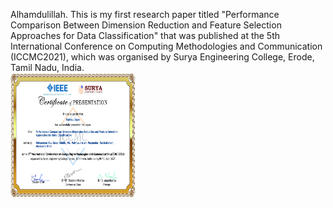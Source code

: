 Alhamdulillah. This is my first research paper titled "Performance Comparison Between Dimension Reduction and Feature Selection Approaches for Data Classification" that was published at the 5th International Conference on Computing Methodologies and Communication (ICCMC2021), which was organised by Surya Engineering College, Erode, Tamil Nadu, India.<br/><img src="Certificate_Conference_Paper.jpg" width="200" height="200">

